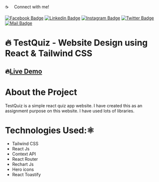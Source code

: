 :coffee: &emsp;Connect with me!

[![Facebook Badge](https://img.shields.io/badge/Facebook-1877F2?style=for-the-badge&logo=facebook&logoColor=white)](https://facebook.com/abnaeembsc) [![Linkedin Badge](https://img.shields.io/badge/LinkedIn-0077B5?style=for-the-badge&logo=linkedin&logoColor=white)](https://www.linkedin.com/in/developernaeem/) [![Instagram Badge](https://img.shields.io/badge/Instagram-E4405F?style=for-the-badge&logo=instagram&logoColor=white)](https://instagram.com/nwebpro) [![Twitter Badge](https://img.shields.io/badge/Twitter-1DA1F2?style=for-the-badge&logo=twitter&logoColor=white)](https://twitter.com/developernaeem) [![Mail Badge](https://img.shields.io/badge/Gmail-D14836?style=for-the-badge&logo=gmail&logoColor=white)](mailto:abnaeem.bsc@gmail.com)

# 🔥 TestQuiz - Website Design using React & Tailwind CSS

## 🔥[Live Demo](https://pricing-club-nwebpro.netlify.app/)

# About the Project
TestQuiz is a simple react quiz app website. I have created this as an assignment purpose on this website. I have used lots of libraries.

# Technologies Used:⚛️
- Tailwind CSS
- React Js
- Context API
- React Router
- Rechart Js
- Hero icons
- React Toastify
